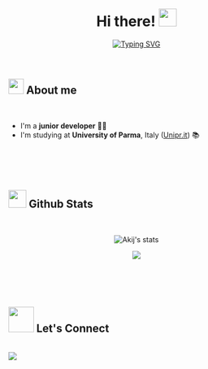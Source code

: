 
<h1 align="center"><b>Hi there! </b><img src="https://media.giphy.com/media/hvRJCLFzcasrR4ia7z/giphy.gif" width="35"></h1>
<!--  -->
<p align="center">
	<a href="https://git.io/typing-svg"><img src="https://readme-typing-svg.demolab.com?font=Fira+Code&duration=2500&pause=1000&center=true&width=435&lines=Achille+Rossi;Junior+developer;Student+at+University+of+Parma" alt="Typing SVG" /></a>
</p>


<br>




## <img src="https://media.giphy.com/media/ObNTw8Uzwy6KQ/giphy.gif" width="30px"> <b>About me </b>

<br>

* I'm a **junior developer** 🧑‍💻
* I'm studying at **University of Parma**, Italy ([Unipr.it](https://www.unipr.it/)) 📚

<br>
<br>
<br>




## <img src="https://media.giphy.com/media/iY8CRBdQXODJSCERIr/giphy.gif" width="35"><b> Github Stats </b>
<br>

<div align="center">

![Akij's stats](https://github-readme-stats.vercel.app/api?username=akij22&theme=dark&show_icons=true)


[![](https://visitcount.itsvg.in/api?id=akij22&icon=0&color=0)](https://visitcount.itsvg.in) 

</a>
</div>

<br>



<!-- Snake - TO BE MODIFIED 

![snake animation](https://github.com/akij22/akij22/blob/output/github-contribution-grid-snake2.svg)
-->
<br>
<br />






## <img src="https://raw.githubusercontent.com/ShahriarShafin/ShahriarShafin/main/Assets/handshake.gif" width = 50 /> <b> Let's Connect</b>
<br>
<a href="https://www.linkedin.com/in/achille-rossi-113184303/">
<img src="https://img.shields.io/badge/linkedin-%230077B5.svg?&style=for-the-badge&logo=linkedin&logoColor=white" />
</a>
<br>
<br>
<br>
<br>



<br>
